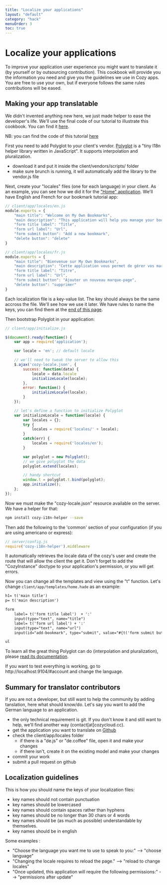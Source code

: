 ```yaml
---
title: "Localize your applications"
layout: "default"
category: "hack"
menuOrder: 3
toc: true
---
```


# Localize your applications
To improve your application user experience you might want to translate it (by yourself or by outsourcing contribution). This cookbook will provide you the information you need and give you the guidelines we use in Cozy apps. You are free to use your own, but if everyone follows the same rules contributions will be eased.

## Making your app translatable
We didn't invented anything new here, we just made helper to ease the developer's life.
We'll use the final code of our tutorial to illustrate this cookbook. You can find it [here](https://github.com/mycozycloud/cozy-tutorial/tree/spa-final).

NB: you can find the code of this tutorial [here](https://github.com/mycozycloud/cozy-tutorial/tree/localization)

First you need to add Polyglot to your client's vendor. [Polyglot](http://airbnb.github.io/polyglot.js/) is a "tiny l18n helper library written in JavaScript". It supports interpolation and pluralization.

* download it and put it inside the client/vendors/scripts/ folder
* make sure brunch is running, it will automatically add the library to the vendor.js file

Next, create your "locales" files (one for each language) in your client. As an example, you can see how we did it for the ["Home" application](https://github.com/mycozycloud/cozy-home/tree/master/client/app/locales).
We'll have English and French for our bookmark tutorial app:
```javascript
// client/app/locales/en.js
module.exports = {
    "main title": "Welcome on My Own Bookmarks",
    "main description": "This application will help you manage your bookmarks!",
    "form title label": "Title",
    "form url label": "Url",
    "form submit button": "Add a new bookmark",
    "delete button": "delete"
}
```
```javascript
// client/app/locales/fr.js
module.exports = {
    "main title": "Bienvenue sur My Own Bookmarks",
    "main description": "Cette application vous permet de gérer vos marque-pages !",
    "form title label": "Titre",
    "form url label": "Url",
    "form submit button": "Ajouter un nouveau marque-page",
    "delete button": "supprimer"
}
```

Each localization file is a key-value list. The key should always be the same accross the file. We'll see how we use it later. We have rules to name the keys, you can find them at the [end of this page](#guidelines).

Then bootstrap Polyglot in your application:
```javascript
// client/app/initialize.js

$(document).ready(function() {
    var app = require('application');

    var locale = 'en'; // default locale

    // we'll need to tweak the server to allow this
    $.ajax('cozy-locale.json', {
        success: function(data) {
            locale = data.locale
            initializeLocale(locale);
        },
        error: function() {
            initializeLocale(locale);
        }
    });

    // let's define a function to initialize Polyglot
    var initializeLocale = function(locale) {
        var locales = {};
        try {
            locales = require('locales/' + locale);
        }
        catch(err) {
            locales = require('locales/en');
        }

        var polyglot = new Polyglot();
        // we give polyglot the data
        polyglot.extend(locales);

        // handy shortcut
        window.t = polyglot.t.bind(polyglot);
        app.initialize();
    };
});
```

Now we must make the "cozy-locale.json" resource available on the server. We have a helper for that:
```bash
npm install cozy-i18n-helper --save
```

Then add the following to the 'common' section of your configuration (if you are using americano or express):
```javascript
// server/config.js
require('cozy-i18n-helper').middleware
```
It automatically retrieves the locale data of the cozy's user and create the route that will allow the client the get it. Don't forget to add the "CozyInstance" doctype to your application's permission, or you will get errors.

Now you can change all the templates and view using the "t" function. Let's change `client/app/templates/home.hade` as an example:
```html
h1= t('main title')
p= t('main description')

form
    label= t('form title label')  + ':'
    input(type="text", name="title")
    label= t('form url label') + ':'
    input(type="text", name="url")
    input(id="add-bookmark", type="submit", value="#{t('form submit button')}")

ul
```

To learn all the great thing Polyglot can do (interpolation and pluralization), please [read its documentation](http://airbnb.github.io/polyglot.js/).

If you want to test everything is working, go to http://localhost:9104/#account and change the language.

## Summary for translator contributors
If you are not a developer, but still want to help the community by adding tanslation, here what should know/do. Let's say you want to add the German language to an application.

* the only technical requirement is git. If you don't know it and still want to help, we'll find another way (contact[at]cozycloud.cc).
* get the application you want to translate on [Github](https://github.com/mycozycloud/)
* check the client/app/locales folder
    * if there is a "de.js" or "de.coffee" file, open it and make your changes
    * if there isn't, create it on the existing model and make your changes
* commit your work
* submit a pull request on github

## Localization guidelines
This is how you should name the keys of your localization files:

* key names should not contain punctuation
* key names should be lowercased
* key names should contain spaces rather than hyphens
* key names should be no longer than 30 chars or 4 words
* key names should be (as much as possible) understandable by themselves.
* key names should be in english

Some examples :

* "Choose the language you want me to use to speak to you:" --> "choose language"
* "Changing the locale requires to reload the page." --> "reload to change locales"
* "Once updated, this application will require the following permissions:" --> "permissions after update"